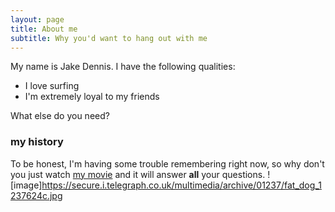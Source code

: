 ```yaml
---
layout: page
title: About me
subtitle: Why you'd want to hang out with me
---
```


My name is Jake Dennis. I have the following qualities:

- I love surfing
- I'm extremely loyal to my friends

What else do you need?

### my history

To be honest, I'm having some trouble remembering right now, so why don't you just watch [my movie](http://en.wikipedia.org/wiki/The_Princess_Bride_%28film%29) and it will answer **all** your questions.
![image]https://secure.i.telegraph.co.uk/multimedia/archive/01237/fat_dog_1237624c.jpg

